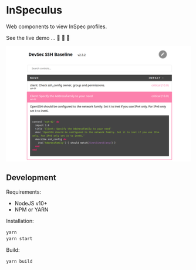 # InSpeculus

Web components to view InSpec profiles.

See the live demo ... 🚧 🚧 🚧


![Screenshot](/screenshot.png?raw=true "Screenshot")

## Development

Requirements:

- NodeJS v10+
- NPM or YARN

Installation:

```bash
yarn
yarn start
```

Build:

```bash
yarn build
```

